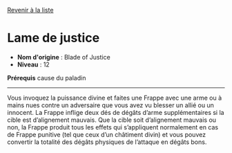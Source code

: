 [Revenir à la liste](..)

# Lame de justice

 * **Nom d'origine** : Blade of Justice
 * **Niveau** : 12


<p><strong>Prérequis</strong> cause du paladin</p>
<hr>
<p>Vous invoquez la puissance divine et faites une Frappe avec une arme ou à mains nues contre un adversaire que vous avez vu blesser un allié ou un innocent. La Frappe inflige deux dés de dégâts d’arme supplémentaires si la cible est d’alignement mauvais. Que la cible soit d’alignement mauvais ou non, la Frappe produit tous les effets qui s’appliquent normalement en cas de Frappe punitive (tel que ceux d’un châtiment divin) et vous pouvez convertir la totalité des dégâts physiques de l’attaque en dégâts bons.</p>